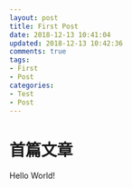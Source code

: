 ```yaml
---
layout: post
title: First Post
date: 2018-12-13 10:41:04
updated: 2018-12-13 10:42:36
comments: true
tags:
- First
- Post
categories:
- Test
- Post
---
```


# 首篇文章

<!-- more -->

Hello World!
